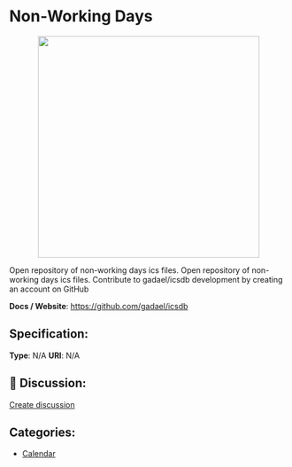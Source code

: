 # Non-Working Days
<p align="center">
    <img width="400" src="https://raw.githubusercontent.com/apis-list/apis-list/apis/non-working-days/logo_256x256.png" />
</p>

Open repository of non-working days ics files. Open repository of non-working days ics files.  Contribute to gadael/icsdb development by creating an account on GitHub

**Docs / Website**: https://github.com/gadael/icsdb

## Specification:
**Type**:  N/A 
**URI**:  N/A 

## 💬 Discussion:
[Create discussion](link)

## Categories:
- [Calendar](https://github.com/apis-list/apis-list#calendar)





